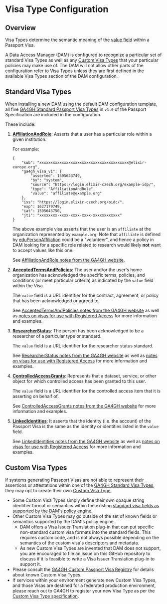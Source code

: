 # Visa Type Configuration

## Overview

Visa Types determine the semantic meaning of the [value
field](https://github.com/ga4gh-duri/ga4gh-duri.github.io/blob/master/researcher_ids/ga4gh_passport_v1.md#value)
within a Passport Visa.

A Data Access Manager (DAM) is configured to recognize a particular set of
standard Visa Types as well as any [Custom Visa
Types](https://github.com/ga4gh-duri/ga4gh-duri.github.io/blob/master/researcher_ids/ga4gh_passport_v1.md#custom-passport-visa-types) that your particular policies may make use of. The DAM will not allow
other parts of the configuration refer to Visa Types unless they are first
defined in the available Visa Types section of the DAM configuration.

## Standard Visa Types

When installing a new DAM using the default DAM configuration template, all five
[GA4GH Standard Passport Visa
Types](https://github.com/ga4gh-duri/ga4gh-duri.github.io/blob/master/researcher_ids/ga4gh_passport_v1.md#ga4gh-standard-passport-visa-type-definitions)
in `v1.0` of the Passport Specification are included in the configuration.

These include:

1. **[AffiliationAndRole](https://github.com/ga4gh-duri/ga4gh-duri.github.io/blob/master/researcher_ids/ga4gh_passport_v1.md#affiliationandrole)**:
   Asserts that a user has a particular role within a given institution.

   For example:
   ```
   {
       "sub": "xxxxxxxxxxxxxxxxxxxxxxxxxxxxxxxxxxxxxxxx@elixir-europe.org",
       "ga4gh_visa_v1": {
           "asserted": 1595643749,
           "by": "system",
           "source": "https://login.elixir-czech.org/example-idp/",
           "type": "AffiliationAndRole",
           "value": "affiliate@example.org"
       },
       "iss": "https://login.elixir-czech.org/oidc/",
       "exp": 1627179749,
       "iat": 1595643750,
       "jti": "xxxxxxxx-xxxx-xxxx-xxxx-xxxxxxxxxxxx"
   }
   ```

   The above example visa asserts that the user is an `affiliate` at the
   organization represented by `example.org`. Note that `affiliate` is defined
   by [eduPersonAffiliation](https://wiki.refeds.org/display/STAN/eduPerson+2020-01#eduPerson2020-01-eduPersonAffiliation)
   could be a "volunteer", and hence a policy in DAM looking for a specific role
   related to research would likely **not** want to accept values like this
   one.

   See [AffiliationAndRole notes from the GA4GH website](https://github.com/ga4gh-duri/ga4gh-duri.github.io/tree/master/researcher_ids#affiliationandrole).

1. **[AcceptedTermsAndPolicies](https://github.com/ga4gh-duri/ga4gh-duri.github.io/blob/master/researcher_ids/ga4gh_passport_v1.md#acceptedtermsandpolicies)**:
   The user and/or the user's home organization has acknowledged the specific
   terms, policies, and conditions (or meet particular criteria) as indicated by
   the `value` field within the Visa.

   The `value` field is a URL identifier for the contract, agreement, or policy
   that has been acknowledged or agreed to.

   See [AcceptedTermsAndPolicies notes from the GA4GH
   website](https://github.com/ga4gh-duri/ga4gh-duri.github.io/tree/master/researcher_ids#acceptedtermsandpolicies)
   as well as [notes on visas for use with Registered
   Access](https://github.com/ga4gh-duri/ga4gh-duri.github.io/tree/master/researcher_ids#claims-use-for-registered-access)
   for more information and examples.

1. **[ResearcherStatus](https://github.com/ga4gh-duri/ga4gh-duri.github.io/blob/master/researcher_ids/ga4gh_passport_v1.md#researcherstatus)**:
   The person has been acknowledged to be a researcher of a particular type or
   standard.

   The `value` field is a URL identifier for the researcher status standard.

   See [ResearcherStatus notes from the GA4GH website](https://github.com/ga4gh-duri/ga4gh-duri.github.io/tree/master/researcher_ids#researcherstatus) as well as [notes on
   visas for use with Registered Access](https://github.com/ga4gh-duri/ga4gh-duri.github.io/tree/master/researcher_ids#claims-use-for-registered-access)
   for more information and examples.

1. **[ControlledAccessGrants](https://github.com/ga4gh-duri/ga4gh-duri.github.io/blob/master/researcher_ids/ga4gh_passport_v1.md#controlledaccessgrants)**:
   Represents that a dataset, service, or other object for which controlled
   access has been granted to this user.

   The `value` field is a URL identifier for the controlled access item that it
   is asserting on behalf of.

   See [ControlledAccessGrants notes from the GA4GH website](https://github.com/ga4gh-duri/ga4gh-duri.github.io/tree/master/researcher_ids#controlledaccessgrants)
   for more information and examples.

1. **[LinkedIdentities](https://github.com/ga4gh-duri/ga4gh-duri.github.io/blob/master/researcher_ids/ga4gh_passport_v1.md#linkedidentities)**:
   It asserts that the identity (i.e. the account) of the Passport Visa is the
   same as the identity or identities listed in the `value` field.

   See [LinkedIdentities notes from the GA4GH website](https://github.com/ga4gh-duri/ga4gh-duri.github.io/tree/master/researcher_ids#linkedidentities) as well as [notes on
   visas for use with Registered Access](https://github.com/ga4gh-duri/ga4gh-duri.github.io/tree/master/researcher_ids#claims-use-for-registered-access)
   for more information and examples.

## Custom Visa Types

If systems generating Passport Visas are not able to represent their assertions
or attestations within one of the [GA4GH Standard Visa
Types](#standard-visa-types), they may opt to create their own [Custom Visa
Type](https://github.com/ga4gh-duri/ga4gh-duri.github.io/blob/master/researcher_ids/ga4gh_passport_v1.md#custom-passport-visa-types).
*  Some Custom Visa Types simply define their own opaque string identifier
   format or semantics within the existing [standard visa fields as supported
   by the DAM's policy engine](policies.md#visa-field-requirements).
*  Other Custom Visa Types may go outside of the set of known fields or
   semantics supported by the DAM's policy engine.
   *  DAM offers a Visa Issuer Translation plug-in that can put specific
      non-standard custom visa formats into the standard fields. This requires
      custom code, and is not always possible depending on the semantics of
      the custom visa's descriptors and metadata.
   *  As new Custom Visa Types are invented that DAM does not support, you are
      encouraged to file an issue on this GitHub repository to discuss if it is
      feasible to write a Visa Issuer Translation plug-in to support it.
*  Please consult the [GA4GH Custom Passport Visa
   Registry](https://github.com/ga4gh-duri/ga4gh-duri.github.io/blob/master/researcher_ids/ga4gh_custom_visas.md)
   for details about known Custom Visa Types.
*  If services within your environment generate new Custom Visa Types, and
   those Visas are destined for a federated production environment, please
   reach out to GA4GH to register your new Visa Type as per the [Custom Visa
   Type specification](https://github.com/ga4gh-duri/ga4gh-duri.github.io/blob/master/researcher_ids/ga4gh_passport_v1.md#custom-passport-visa-types).
